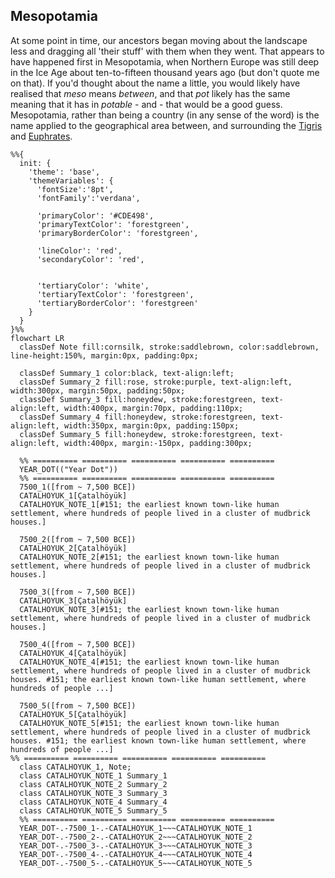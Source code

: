 ## Mesopotamia
At some point in time, our ancestors began moving about the landscape less and dragging all 'their stuff' with them when they went. That appears to have happened first in Mesopotamia, when Northern Europe was still deep in the Ice Age about ten-to-fifteen thousand years ago (but don't quote me on that). If you'd thought about the name a little, you would likely have realised that _meso_ means _between_, and that _pot_ likely has the same meaning that it has in _potable_ - and - that would be a good guess. Mesopotamia, rather than being a country (in any sense of the word) is the name applied to the geographical area between, and surrounding the
[Tigris](https://en.wikipedia.org/wiki/Tigris) and [Euphrates](https://en.wikipedia.org/wiki/Euphrates).

```mermaid
%%{
  init: {
    'theme': 'base',
    'themeVariables': {
      'fontSize':'8pt',
      'fontFamily':'verdana',

      'primaryColor': '#CDE498',
      'primaryTextColor': 'forestgreen',
      'primaryBorderColor': 'forestgreen',

      'lineColor': 'red',
      'secondaryColor': 'red',


      'tertiaryColor': 'white',
      'tertiaryTextColor': 'forestgreen',
      'tertiaryBorderColor': 'forestgreen'
    }
  }
}%%
flowchart LR
  classDef Note fill:cornsilk, stroke:saddlebrown, color:saddlebrown, line-height:150%, margin:0px, padding:0px;

  classDef Summary_1 color:black, text-align:left;
  classDef Summary_2 fill:rose, stroke:purple, text-align:left, width:300px, margin:50px, padding:50px;
  classDef Summary_3 fill:honeydew, stroke:forestgreen, text-align:left, width:400px, margin:70px, padding:110px;
  classDef Summary_4 fill:honeydew, stroke:forestgreen, text-align:left, width:350px, margin:0px, padding:150px;
  classDef Summary_5 fill:honeydew, stroke:forestgreen, text-align:left, width:400px, margin:-150px, padding:300px;

  %% ========== ========== ========== ========== ==========
  YEAR_DOT(("Year Dot"))
  %% ========== ========== ========== ========== ==========
  7500_1([from ~ 7,500 BCE])
  CATALHOYUK_1[Çatalhöyük]
  CATALHOYUK_NOTE_1[#151; the earliest known town-like human settlement, where hundreds of people lived in a cluster of mudbrick houses.]

  7500_2([from ~ 7,500 BCE])
  CATALHOYUK_2[Çatalhöyük]
  CATALHOYUK_NOTE_2[#151; the earliest known town-like human settlement, where hundreds of people lived in a cluster of mudbrick houses.]

  7500_3([from ~ 7,500 BCE])
  CATALHOYUK_3[Çatalhöyük]
  CATALHOYUK_NOTE_3[#151; the earliest known town-like human settlement, where hundreds of people lived in a cluster of mudbrick houses.]

  7500_4([from ~ 7,500 BCE])
  CATALHOYUK_4[Çatalhöyük]
  CATALHOYUK_NOTE_4[#151; the earliest known town-like human settlement, where hundreds of people lived in a cluster of mudbrick houses. #151; the earliest known town-like human settlement, where hundreds of people ...]

  7500_5([from ~ 7,500 BCE])
  CATALHOYUK_5[Çatalhöyük]
  CATALHOYUK_NOTE_5[#151; the earliest known town-like human settlement, where hundreds of people lived in a cluster of mudbrick houses. #151; the earliest known town-like human settlement, where hundreds of people ...]
%% ========== ========== ========== ========== ==========
  class CATALHOYUK_1, Note;
  class CATALHOYUK_NOTE_1 Summary_1
  class CATALHOYUK_NOTE_2 Summary_2
  class CATALHOYUK_NOTE_3 Summary_3
  class CATALHOYUK_NOTE_4 Summary_4
  class CATALHOYUK_NOTE_5 Summary_5
  %% ========== ========== ========== ========== ==========
  YEAR_DOT-.-7500_1-.-CATALHOYUK_1~~~CATALHOYUK_NOTE_1
  YEAR_DOT-.-7500_2-.-CATALHOYUK_2~~~CATALHOYUK_NOTE_2
  YEAR_DOT-.-7500_3-.-CATALHOYUK_3~~~CATALHOYUK_NOTE_3
  YEAR_DOT-.-7500_4-.-CATALHOYUK_4~~~CATALHOYUK_NOTE_4
  YEAR_DOT-.-7500_5-.-CATALHOYUK_5~~~CATALHOYUK_NOTE_5
